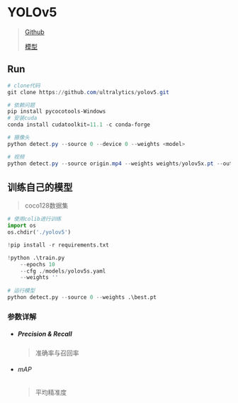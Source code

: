 <!-- 
title: 52-YOLOv5
sort: 
--> 

# YOLOv5

> [Github](https://github.com/ultralytics/yolov5)
>
> [模型](https://github.com/ultralytics/yolov5/releases)

## Run

```powershell
# clone代码
git clone https://github.com/ultralytics/yolov5.git

# 依赖问题
pip install pycocotools-Windows
# 安装cuda
conda install cudatoolkit=11.1 -c conda-forge

# 摄像头
python detect.py --source 0 --device 0 --weights <model>

# 视频
python detect.py --source origin.mp4 --weights weights/yolov5x.pt --output.mp4
```

## 训练自己的模型

> coco128数据集

```python
# 使用colib进行训练
import os
os.chdir('./yolov5')

!pip install -r requirements.txt

!python .\train.py
	--epochs 10
	--cfg ./models/yolov5s.yaml
	--weights ''
    
# 运行模型
python detect.py --source 0 --weights .\best.pt
```

### 参数详解

- ##### Precision & Recall

  > 准确率与召回率

- ###### mAP

  > 平均精准度